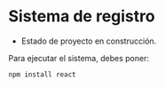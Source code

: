<h1> Sistema de registro </h1>

- Estado de proyecto en construcción.

Para ejecutar el sistema, debes poner:

```npm install react```
